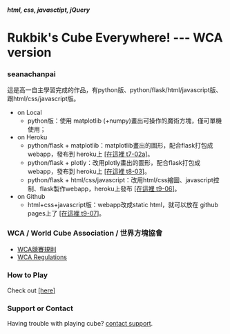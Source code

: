 ##### html, css, javasctipt, jQuery
# Rukbik's Cube Everywhere! --- WCA version
### seanachanpai

這是高一自主學習完成的作品，有python版、python/flask/html/javascript版、跟html/css/javascript版。

- on Local
  - python版：使用 matplotlib (+numpy)畫出可操作的魔術方塊，僅可單機使用；
- on Heroku
  - python/flask + matplotlib：matplotlib畫出的圖形，配合flask打包成webapp，發布到 heroku上 [[在這裡 t7-02a]](https://t702a.herokuapp.com)。
  - python/flask + plotly：改用plotly畫出的圖形，配合flask打包成webapp，發布到 heroku上 [[在這裡 t8-03]](https://t803.herokuapp.com)。
  - python/flask + html/css/javascript：改用html/css繪圖、javascript控制、flask製作webapp，heroku上發布 [[在這裡 t9-06]](https://t906.herokuapp.com)。
- on Github
  - html+css+javascript版：webapp改成static html，就可以放在 github pages上了 [[在這裡 t9-07]](https://eugenepai.github.io/t907/)。

### WCA  / World Cube Association / 世界方塊協會
- [WCA競賽規則](https://www.worldcubeassociation.org/regulations/translations/chinese-traditional/)
- [WCA Regulations](https://www.worldcubeassociation.org/regulations/)

### How to Play
Check out [[here]](https://eugenepai.github.io/t907/howToPlay.html)

### Support or Contact

Having trouble with playing cube? [contact support](https://rubiks.seanachan.tw/contact).
